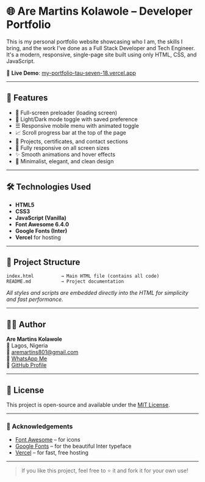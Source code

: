 
# 🌐 Are Martins Kolawole – Developer Portfolio

This is my personal portfolio website showcasing who I am, the skills I bring, and the work I’ve done as a Full Stack Developer and Tech Engineer. It's a modern, responsive, single-page site built using only HTML, CSS, and JavaScript.

🔗 **Live Demo**: [my-portfolio-tau-seven-18.vercel.app](https://my-portfolio-tau-seven-18.vercel.app/)

---

## 📌 Features

- 🚀 Full-screen preloader (loading screen)
- 🔦 Light/Dark mode toggle with saved preference
- ☰ Responsive mobile menu with animated toggle
- 📈 Scroll progress bar at the top of the page
- 💼 Projects, certificates, and contact sections
- 📱 Fully responsive on all screen sizes
- ✨ Smooth animations and hover effects
- 🎨 Minimalist, elegant, and clean design

---

## 🛠️ Technologies Used

- **HTML5**
- **CSS3**
- **JavaScript (Vanilla)**
- **Font Awesome 6.4.0**
- **Google Fonts (Inter)**
- **Vercel** for hosting

---

## 📁 Project Structure

```
index.html          → Main HTML file (contains all code)
README.md           → Project documentation
```

_All styles and scripts are embedded directly into the HTML for simplicity and fast performance._

---

## 👨‍💻 Author

**Are Martins Kolawole**  
📍 Lagos, Nigeria  
📧 [aremartins801@gmail.com](mailto:aremartins801@gmail.com)  
📱 [WhatsApp Me](https://wa.me/2347046040727)  
🔗 [GitHub Profile](https://github.com/marhthing)


---

## 📝 License

This project is open-source and available under the [MIT License](LICENSE).

---

### 🙏 Acknowledgements

- [Font Awesome](https://fontawesome.com/) – for icons  
- [Google Fonts](https://fonts.google.com/specimen/Inter) – for the beautiful Inter typeface  
- [Vercel](https://vercel.com) – for fast, free hosting

---

> If you like this project, feel free to ⭐ it and fork it for your own use!

